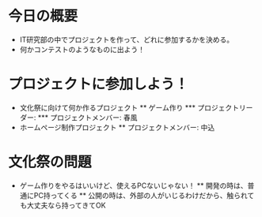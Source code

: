 # 今日の概要
* IT研究部の中でプロジェクトを作って、どれに参加するかを決める。
* 何かコンテストのようなものに出よう！

# プロジェクトに参加しよう！
* 文化祭に向けて何か作るプロジェクト
** ゲーム作り
*** プロジェクトリーダー: 
*** プロジェクトメンバー: 春風
* ホームページ制作プロジェクト
** プロジェクトメンバー: 中込

# 文化祭の問題
* ゲーム作りをやるはいいけど、使えるPCないじゃない！
** 開発の時は、普通にPC持ってくる
** 公開の時は、外部の人がいじるわけだから、触られても大丈夫なら持ってきてOK


